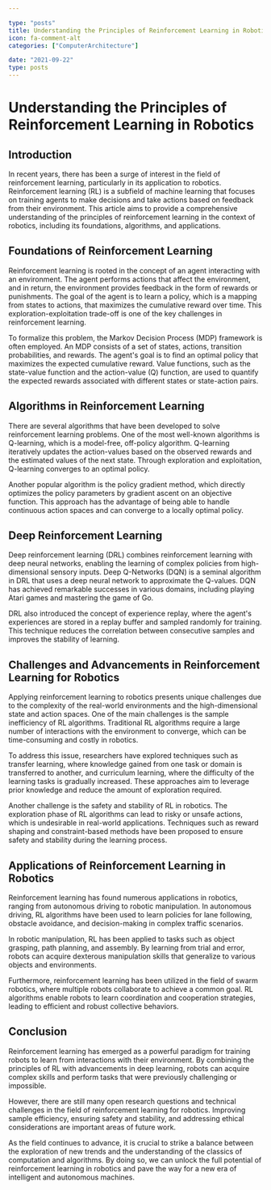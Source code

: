 ```yaml
---

type: "posts"
title: Understanding the Principles of Reinforcement Learning in Robotics
icon: fa-comment-alt
categories: ["ComputerArchitecture"]

date: "2021-09-22"
type: posts
---
```





# Understanding the Principles of Reinforcement Learning in Robotics

## Introduction

In recent years, there has been a surge of interest in the field of reinforcement learning, particularly in its application to robotics. Reinforcement learning (RL) is a subfield of machine learning that focuses on training agents to make decisions and take actions based on feedback from their environment. This article aims to provide a comprehensive understanding of the principles of reinforcement learning in the context of robotics, including its foundations, algorithms, and applications.

## Foundations of Reinforcement Learning

Reinforcement learning is rooted in the concept of an agent interacting with an environment. The agent performs actions that affect the environment, and in return, the environment provides feedback in the form of rewards or punishments. The goal of the agent is to learn a policy, which is a mapping from states to actions, that maximizes the cumulative reward over time. This exploration-exploitation trade-off is one of the key challenges in reinforcement learning.

To formalize this problem, the Markov Decision Process (MDP) framework is often employed. An MDP consists of a set of states, actions, transition probabilities, and rewards. The agent's goal is to find an optimal policy that maximizes the expected cumulative reward. Value functions, such as the state-value function and the action-value (Q) function, are used to quantify the expected rewards associated with different states or state-action pairs.

## Algorithms in Reinforcement Learning

There are several algorithms that have been developed to solve reinforcement learning problems. One of the most well-known algorithms is Q-learning, which is a model-free, off-policy algorithm. Q-learning iteratively updates the action-values based on the observed rewards and the estimated values of the next state. Through exploration and exploitation, Q-learning converges to an optimal policy.

Another popular algorithm is the policy gradient method, which directly optimizes the policy parameters by gradient ascent on an objective function. This approach has the advantage of being able to handle continuous action spaces and can converge to a locally optimal policy.

## Deep Reinforcement Learning

Deep reinforcement learning (DRL) combines reinforcement learning with deep neural networks, enabling the learning of complex policies from high-dimensional sensory inputs. Deep Q-Networks (DQN) is a seminal algorithm in DRL that uses a deep neural network to approximate the Q-values. DQN has achieved remarkable successes in various domains, including playing Atari games and mastering the game of Go.

DRL also introduced the concept of experience replay, where the agent's experiences are stored in a replay buffer and sampled randomly for training. This technique reduces the correlation between consecutive samples and improves the stability of learning.

## Challenges and Advancements in Reinforcement Learning for Robotics

Applying reinforcement learning to robotics presents unique challenges due to the complexity of the real-world environments and the high-dimensional state and action spaces. One of the main challenges is the sample inefficiency of RL algorithms. Traditional RL algorithms require a large number of interactions with the environment to converge, which can be time-consuming and costly in robotics.

To address this issue, researchers have explored techniques such as transfer learning, where knowledge gained from one task or domain is transferred to another, and curriculum learning, where the difficulty of the learning tasks is gradually increased. These approaches aim to leverage prior knowledge and reduce the amount of exploration required.

Another challenge is the safety and stability of RL in robotics. The exploration phase of RL algorithms can lead to risky or unsafe actions, which is undesirable in real-world applications. Techniques such as reward shaping and constraint-based methods have been proposed to ensure safety and stability during the learning process.

## Applications of Reinforcement Learning in Robotics

Reinforcement learning has found numerous applications in robotics, ranging from autonomous driving to robotic manipulation. In autonomous driving, RL algorithms have been used to learn policies for lane following, obstacle avoidance, and decision-making in complex traffic scenarios.

In robotic manipulation, RL has been applied to tasks such as object grasping, path planning, and assembly. By learning from trial and error, robots can acquire dexterous manipulation skills that generalize to various objects and environments.

Furthermore, reinforcement learning has been utilized in the field of swarm robotics, where multiple robots collaborate to achieve a common goal. RL algorithms enable robots to learn coordination and cooperation strategies, leading to efficient and robust collective behaviors.

## Conclusion

Reinforcement learning has emerged as a powerful paradigm for training robots to learn from interactions with their environment. By combining the principles of RL with advancements in deep learning, robots can acquire complex skills and perform tasks that were previously challenging or impossible.

However, there are still many open research questions and technical challenges in the field of reinforcement learning for robotics. Improving sample efficiency, ensuring safety and stability, and addressing ethical considerations are important areas of future work.

As the field continues to advance, it is crucial to strike a balance between the exploration of new trends and the understanding of the classics of computation and algorithms. By doing so, we can unlock the full potential of reinforcement learning in robotics and pave the way for a new era of intelligent and autonomous machines.